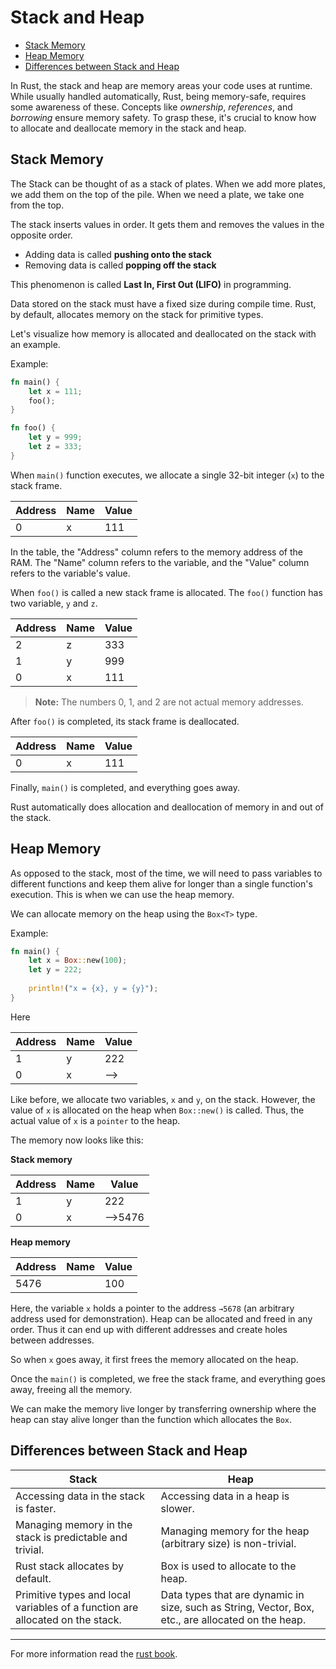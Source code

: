 <!-- omit in toc -->
# Stack and Heap

- [Stack Memory](#stack-memory)
- [Heap Memory](#heap-memory)
- [Differences between Stack and Heap](#differences-between-stack-and-heap)

In Rust, the stack and heap are memory areas your code uses at runtime. While usually handled automatically, Rust, being memory-safe, requires some awareness of these. Concepts like *ownership*, *references*, and *borrowing* ensure memory safety. To grasp these, it's crucial to know how to allocate and deallocate memory in the stack and heap.

## Stack Memory

The Stack can be thought of as a stack of plates. When we add more plates, we add them on the top of the pile. When we need a plate, we take one from the top.

The stack inserts values in order. It gets them and removes the values in the opposite order.

- Adding data is called **pushing onto the stack**
- Removing data is called **popping off the stack**

This phenomenon is called **Last In, First Out (LIFO)** in programming.

Data stored on the stack must have a fixed size during compile time. Rust, by default, allocates memory on the stack for primitive types.

Let's visualize how memory is allocated and deallocated on the stack with an example.

Example:
```rust
fn main() {
    let x = 111;
    foo();
}

fn foo() {
    let y = 999;
    let z = 333;
}
```

When `main()` function executes, we allocate a single 32-bit integer (`x`) to the stack frame.

| **Address** | **Name** | **Value** |
| ----------- | -------- | --------- |
| 0           | x        | 111       |


In the table, the "Address" column refers to the memory address of the RAM. The "Name" column refers to the variable, and the "Value" column refers to the variable's value.

When `foo()` is called a new stack frame is allocated. The `foo()` function has two variable, `y` and `z`.

| **Address** | **Name** | **Value** |
| ----------- | -------- | --------- |
| 2           | z        | 333       |
| 1           | y        | 999       |
| 0           | x        | 111       |


> **Note:** The numbers 0, 1, and 2 are not actual memory addresses.

After `foo()` is completed, its stack frame is deallocated.

| **Address** | **Name** | **Value** |
| ----------- | -------- | --------- |
| 0           | x        | 111       |

Finally, `main()` is completed, and everything goes away.

Rust automatically does allocation and deallocation of memory in and out of the stack.

## Heap Memory

As opposed to the stack, most of the time, we will need to pass variables to different functions and keep them alive for longer than a single function's execution. This is when we can use the heap memory.

We can allocate memory on the heap using the `Box<T>` type.

Example:
```rust
fn main() {
    let x = Box::new(100);
    let y = 222;
    
    println!("x = {x}, y = {y}");
}
```

Here

| **Address** | **Name** | **Value** |
| ----------- | -------- | --------- |
| 1           | y        | 222       |
| 0           | x        | -->       |

Like before, we allocate two variables, `x` and `y`, on the stack. However, the value of `x` is allocated on the heap when `Box::new()` is called. Thus, the actual value of `x` is a `pointer` to the heap.

The memory now looks like this:

**Stack memory**

| **Address** | **Name** | **Value** |
| ----------- | -------- | --------- |
| 1           | y        | 222       |
| 0           | x        | -->5476   |

**Heap memory**

| **Address** | **Name** | **Value** |
| ----------- | -------- | --------- |
| 5476        |          | 100       |

Here, the variable `x` holds a pointer to the address `→5678` (an arbitrary address used for demonstration). Heap can be allocated and freed in any order. Thus it can end up with different addresses and create holes between addresses.

So when `x` goes away, it first frees the memory allocated on the heap.

Once the `main()` is completed, we free the stack frame, and everything goes away, freeing all the memory.

We can make the memory live longer by transferring ownership where the heap can stay alive longer than the function which allocates the `Box`.

## Differences between Stack and Heap

<table>
    <thead>
        <tr>
            <th>Stack</th>
            <th>Heap</th>
        </tr>
    </thead>
    <tbody>
        <tr>
            <td>Accessing data in the stack is faster. </td>
            <td>Accessing data in a heap is slower.</td>
        </tr>
        <tr>
            <td>Managing memory in the stack is predictable and trivial.</td>
            <td>Managing memory for the heap (arbitrary size) is non-trivial.</td>
        </tr>
        <tr>
            <td>Rust stack allocates by default.</td>
            <td>Box is used to allocate to the heap.</td>
        </tr>
        <tr>
            <td>Primitive types and local variables of a function are allocated on the stack.</td>
            <td>Data types that are dynamic in size, such as String, Vector, Box, etc., are allocated on the heap.</td>
        </tr>
    </tbody>
</table>

---

For more information read the [rust book](https://doc.rust-lang.org/book/ch04-01-what-is-ownership.html).